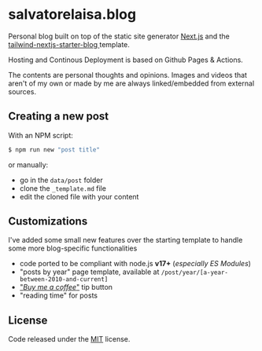 # salvatorelaisa.blog

Personal blog built on top of the static site generator [Next.js](https://nextjs.org/) and the [
tailwind-nextjs-starter-blog
](https://github.com/timlrx/tailwind-nextjs-starter-blog) template.

Hosting and Continous Deployment is based on Github Pages & Actions.

The contents are personal thoughts and opinions. Images and videos that aren't of my own or made by me are always linked/embedded from external sources.

## Creating a new post

With an NPM script:

```bash
$ npm run new "post title"
```

or manually:

- go in the `data/post` folder
- clone the `_template.md` file
- edit the cloned file with your content

## Customizations

I've added some small new features over the starting template to handle some more blog-specific functionalities

- code ported to be compliant with node.js **v17+** (_especially ES Modules_)
- "posts by year" page template, available at `/post/year/[a-year-between-2010-and-current]`
- ["_Buy me a coffee_"](https://www.buymeacoffee.com/moebiusmania) tip button
- "reading time" for posts

## License

Code released under the [MIT](LICENSE) license.
